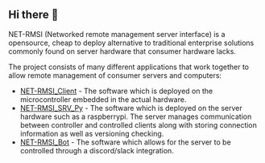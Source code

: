 ## Hi there 👋


NET-RMSI (Networked remote management server interface) is a opensource, cheap to deploy alternative to traditional enterprise solutions commonly found on server hardware that consumer hardware lacks.

The project consists of many different applications that work together to allow remote management of consumer servers and computers:
- [NET-RMSI_Client](https://github.com/NET-RMSI/NET-RMSI_Client) - The software which is deployed on the microcontroller embedded in the actual hardware.
- [NET-RMSI_SRV_Py](https://github.com/NET-RMSI/NET-RMSI_Srv_Py) - The software which is deployed on the server hardware such as a raspberrypi. The server manages communication between controller and controlled clients along with storing connection information as well as versioning checking.
- [NET-RMSI_Bot](https://github.com/NET-RMSI/NET-RMSI_Bot/) - The software which allows for the server to be controlled through a discord/slack integration.
